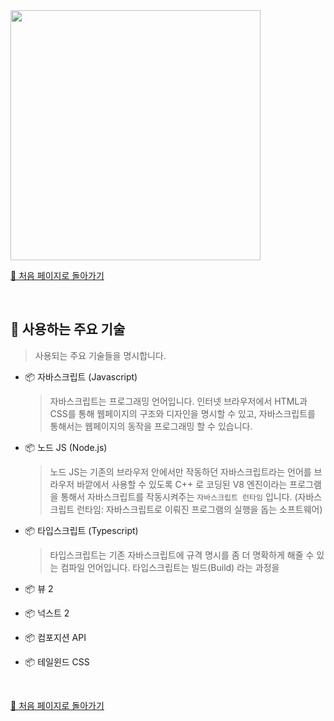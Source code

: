 <img src="https://i.imgur.com/R2wksCG.png" width="400"/>

<br/>

[🧲 처음 페이지로 돌아가기](https://github.com/AhaOfficial/nuxt-template)

<br/>

## 📔 사용하는 주요 기술

> 사용되는 주요 기술들을 명시합니다. 

- 📦 자바스크립트 (Javascript)

  > 자바스크립트는 프로그래밍 언어입니다. 인터넷 브라우저에서 HTML과 CSS를 통해 웹페이지의 구조와 디자인을 명시할 수 있고, 자바스크립트를 통해서는 웹페이지의 동작을 프로그래밍 할 수 있습니다.

- 📦 노드 JS (Node.js)

  > 노드 JS는 기존의 브라우저 안에서만 작동하던 자바스크립트라는 언어를 브라우저 바깥에서 사용할 수 있도록 C++ 로 코딩된 V8 엔진이라는 프로그램을 통해서 자바스크립트를 작동시켜주는 `자바스크립트 런타임` 입니다. (자바스크립트 런타임: 자바스크립트로 이뤄진 프로그램의 실행을 돕는 소프트웨어)

- 📦 타입스크립트 (Typescript)

  > 타입스크립트는 기존 자바스크립트에 규격 명시를 좀 더 명확하게 해줄 수 있는 컴파일 언어입니다. 타입스크립트는 빌드(Build) 라는 과정을

- 📦 뷰 2

- 📦 넉스트 2

- 📦 컴포지션 API

- 📦 테일윈드 CSS

<br/>

[🧲 처음 페이지로 돌아가기](https://github.com/AhaOfficial/nuxt-template)

